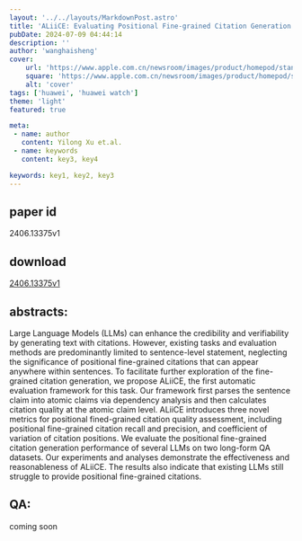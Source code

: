 ```yaml
---
layout: '../../layouts/MarkdownPost.astro'
title: 'ALiiCE: Evaluating Positional Fine-grained Citation Generation'
pubDate: 2024-07-09 04:44:14
description: ''
author: 'wanghaisheng'
cover:
    url: 'https://www.apple.com.cn/newsroom/images/product/homepod/standard/Apple-HomePod-hero-230118_big.jpg.large_2x.jpg'
    square: 'https://www.apple.com.cn/newsroom/images/product/homepod/standard/Apple-HomePod-hero-230118_big.jpg.large_2x.jpg'
    alt: 'cover'
tags: ['huawei', 'huawei watch'] 
theme: 'light'
featured: true

meta:
 - name: author
   content: Yilong Xu et.al.
 - name: keywords
   content: key3, key4

keywords: key1, key2, key3
---
```


## paper id
2406.13375v1
## download
[2406.13375v1](http://arxiv.org/abs/2406.13375v1)
## abstracts:
Large Language Models (LLMs) can enhance the credibility and verifiability by generating text with citations. However, existing tasks and evaluation methods are predominantly limited to sentence-level statement, neglecting the significance of positional fine-grained citations that can appear anywhere within sentences. To facilitate further exploration of the fine-grained citation generation, we propose ALiiCE, the first automatic evaluation framework for this task. Our framework first parses the sentence claim into atomic claims via dependency analysis and then calculates citation quality at the atomic claim level. ALiiCE introduces three novel metrics for positional fined-grained citation quality assessment, including positional fine-grained citation recall and precision, and coefficient of variation of citation positions. We evaluate the positional fine-grained citation generation performance of several LLMs on two long-form QA datasets. Our experiments and analyses demonstrate the effectiveness and reasonableness of ALiiCE. The results also indicate that existing LLMs still struggle to provide positional fine-grained citations.
## QA:
coming soon
